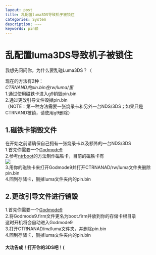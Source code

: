 ```yaml
---
layout: post
title: 乱配置luma3DS导致机子被锁住
categories: System
description: ~~~
keywords: pin锁
---
```


# 乱配置luma3DS导致机子被锁住
我想先问问你，为什么要乱碰Luma3DS？（

现在的方法有2种：<br />
_CTRNAND的pin.bin在rw/luma/里_<br />
1.通过使用磁铁卡进入g9销毁pin.bin<br />
2.通过更改引导文件毁掉pin.bin<br />
（NOTE：第一种方法需要一张烧录卡和另外一台NDS/3DS；如果只是CTRNAND被锁，请使用g9删除）

## 1.磁铁卡销毁文件
在开始之前请确保自己拥有一张烧录卡以及额外的一台NDS/3DS<br />
1.首先你需要一个<a href="https://github.com/d0k3/GodMode9/releases/tag/v1.9.2pre1">Godmode9</a><br />
2.参考<a href="https://stray-soul.com/index.php/ntrboot">ntrboot</a>的方法制作磁铁卡，目前的磁铁卡有<br /><img src="https://3ds.hacks.guide/images/screenshots/ntrboot-flashcarts.png"><br />
3.用你的磁铁卡来打开Godmode9并打开CTRNANAD/rw/luma文件夹删除pin.bin<br />
4.回到存储卡，删掉luma文件夹内的pin.bin

## 2.更改引导文件进行销毁
1.首先你需要一个<a href="https://github.com/d0k3/GodMode9/releases/tag/v1.9.2pre1">Godmode9</a><br />
2.将Godmode9.firm文件更名为boot.firm并放到你的存储卡根目录<br />
这时开机将会自动进入Godmode9<br />
3.打开CTRNANAD/rw/luma文件夹，并删除pin.bin<br />
4.回到存储卡，删掉luma文件夹内的pin.bin<br />
<h4>大功告成！打开你的3DS吧！(</h4>
